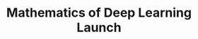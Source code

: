 ---
layout: redirected
redirect_to:  https://people.bath.ac.uk/mascjb/maths4dl.html
title: "Mathematics of Deep Learning Launch"
excerpt: To mark the start of the Maths4DL grant, we are organising a two-day hybrid opening workshop
---
